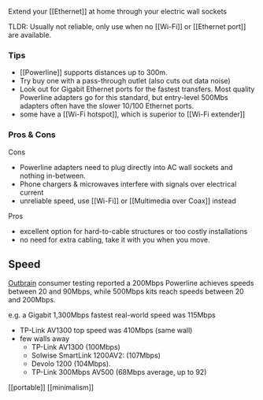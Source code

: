 Extend your [[Ethernet]] at home through your electric wall sockets

TLDR: Usually not reliable, only use when no [[Wi-Fi]] or [[Ethernet port]] are available.
### Tips
- [[Powerline]] supports distances up to 300m.
- Try buy one with a pass-through outlet (also cuts out data noise)
- Look out for Gigabit Ethernet ports for the fastest transfers. Most quality Powerline adapters go for this standard, but entry-level 500Mbs adapters often have the slower 10/100 Ethernet ports.
- some have a [[Wi-Fi hotspot]], which is superior to [[Wi-Fi extender]]

### Pros & Cons
Cons 
- Powerline adapters need to plug directly into AC wall sockets and nothing in-between.
- Phone chargers & microwaves interfere with signals over electrical current
- unreliable speed, use [[Wi-Fi]] or [[Multimedia over Coax]] instead

Pros
- excellent option for hard-to-cable structures or too costly installations
- no need for extra cabling, take it with you when you move.

## Speed
[Outbrain](https://www.techadvisor.com/article/723387/best-powerline-adapters.html "Best Powerline Adapters") consumer testing reported a 200Mbps Powerline achieves speeds between 20 and 90Mbps, while 500Mbps kits reach speeds between 20 and 200Mbps. 

e.g. a Gigabit 1,300Mbps fastest real-world speed was 115Mbps
- TP-Link AV1300 top speed was 410Mbps (same wall)
- few walls away
	- TP-Link AV1300 (100Mbps)
	- Solwise SmartLink 1200AV2: (107Mbps) 
	-  Devolo 1200 (104Mbps).
	- TP-Link 300Mbps AV500 (68Mbps average, up to 92)

[[portable]]
[[minimalism]]